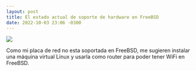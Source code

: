 ```yaml
---
layout: post
title: El estado actual de soporte de hardware en FreeBSD
date: 2022-10-03 23:06 -0300
---
```


<img src="/assets/img/freebsd_linuxvm.png"/>

Como mi placa de red no esta soportada en FreeBSD, me sugieren instalar una máquina virtual Linux y usarla como router para poder tener WiFi en FreeBSD. 
